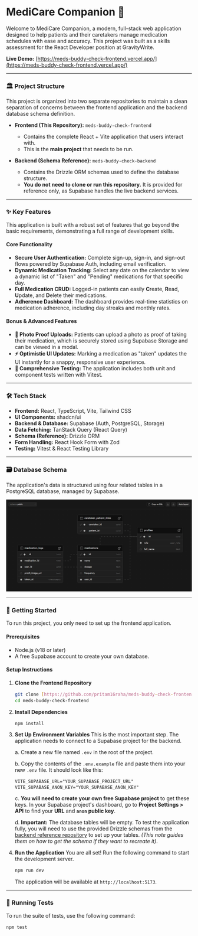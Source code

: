 # MediCare Companion 💊

Welcome to MediCare Companion, a modern, full-stack web application designed to help patients and their caretakers manage medication schedules with ease and accuracy. This project was built as a skills assessment for the React Developer position at GravityWrite.

**Live Demo:** [https://meds-buddy-check-frontend.vercel.app/](https://meds-buddy-check-frontend.vercel.app/) 

---

### 🏛️ Project Structure

This project is organized into two separate repositories to maintain a clean separation of concerns between the frontend application and the backend database schema definition.

* **Frontend (This Repository):** `meds-buddy-check-frontend`
    * Contains the complete React + Vite application that users interact with.
    * This is the **main project** that needs to be run.

* **Backend (Schema Reference):** `meds-buddy-check-backend`
    * Contains the Drizzle ORM schemas used to define the database structure.
    * **You do not need to clone or run this repository.** It is provided for reference only, as Supabase handles the live backend services.

---

### ✨ Key Features

This application is built with a robust set of features that go beyond the basic requirements, demonstrating a full range of development skills.

#### Core Functionality
* **Secure User Authentication:** Complete sign-up, sign-in, and sign-out flows powered by Supabase Auth, including email verification.
* **Dynamic Medication Tracking:** Select any date on the calendar to view a dynamic list of "Taken" and "Pending" medications for that specific day.
* **Full Medication CRUD:** Logged-in patients can easily **C**reate, **R**ead, **U**pdate, and **D**elete their medications.
* **Adherence Dashboard:** The dashboard provides real-time statistics on medication adherence, including day streaks and monthly rates.

#### Bonus & Advanced Features
* **📸 Photo Proof Uploads:** Patients can upload a photo as proof of taking their medication, which is securely stored using Supabase Storage and can be viewed in a modal.
* **⚡ Optimistic UI Updates:** Marking a medication as "taken" updates the UI instantly for a snappy, responsive user experience.
* **🧪 Comprehensive Testing:** The application includes both unit and component tests written with Vitest.

---

### 🛠️ Tech Stack

* **Frontend:** React, TypeScript, Vite, Tailwind CSS
* **UI Components:** shadcn/ui
* **Backend & Database:** Supabase (Auth, PostgreSQL, Storage)
* **Data Fetching:** TanStack Query (React Query)
* **Schema (Reference):** Drizzle ORM
* **Form Handling:** React Hook Form with Zod
* **Testing:** Vitest & React Testing Library

---

### 🗃️ Database Schema

The application's data is structured using four related tables in a PostgreSQL database, managed by Supabase.

![Database Schema Diagram](./public/db.png)

---

### 🚀 Getting Started

To run this project, you only need to set up the frontend application.

#### Prerequisites

* Node.js (v18 or later)
* A free Supabase account to create your own database.

#### Setup Instructions

1.  **Clone the Frontend Repository**
    ```bash
    git clone [https://github.com/pritam16raha/meds-buddy-check-frontend.git](https://github.com/pritam16raha/meds-buddy-check-frontend.git)
    cd meds-buddy-check-frontend
    ```

2.  **Install Dependencies**
    ```bash
    npm install
    ```

3.  **Set Up Environment Variables**
    This is the most important step. The application needs to connect to a Supabase project for the backend.

    a. Create a new file named `.env` in the root of the project.

    b. Copy the contents of the `.env.example` file and paste them into your new `.env` file. It should look like this:
    ```env
    VITE_SUPABASE_URL="YOUR_SUPABASE_PROJECT_URL"
    VITE_SUPABASE_ANON_KEY="YOUR_SUPABASE_ANON_KEY"
    ```
    c. **You will need to create your own free Supabase project** to get these keys. In your Supabase project's dashboard, go to **Project Settings > API** to find your **URL** and **`anon` public key**.

    d. **Important:** The database tables will be empty. To test the application fully, you will need to use the provided Drizzle schemas from the [backend reference repository](https://github.com/pritam16raha/meds_buddy_check_backend.git) to set up your tables. *(This note guides them on how to get the schema if they want to recreate it)*.

4.  **Run the Application**
    You are all set! Run the following command to start the development server.
    ```bash
    npm run dev
    ```
    The application will be available at `http://localhost:5173`.

---

### 🔬 Running Tests

To run the suite of tests, use the following command:

```bash
npm test